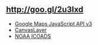 ## http://goo.gl/2u3Ixd

* [Google Maps JavaScript API v3](https://developers.google.com/maps/documentation/javascript/)
* [CanvasLayer](https://github.com/brendankenny/CanvasLayer)
* [NOAA ICOADS](http://icoads.noaa.gov/)
